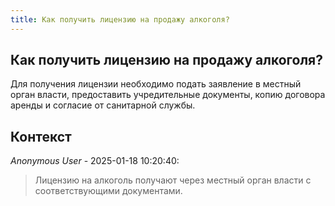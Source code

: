 ```yaml
---
title: Как получить лицензию на продажу алкоголя?
---
```


## Как получить лицензию на продажу алкоголя?

Для получения лицензии необходимо подать заявление в местный орган власти, предоставить учредительные документы, копию договора аренды и согласие от санитарной службы.

## Контекст

_Anonymous User_ - 2025-01-18 10:20:40:

> Лицензию на алкоголь получают через местный орган власти с соответствующими документами.
